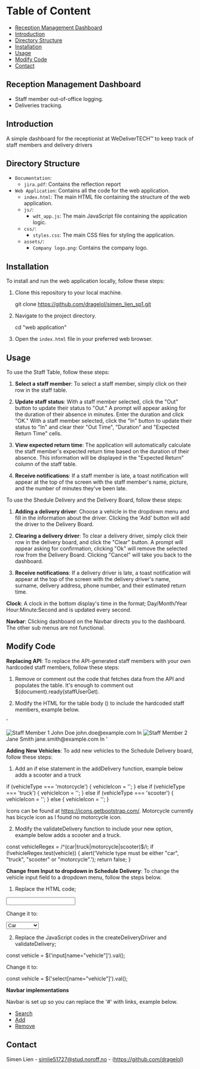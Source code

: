 # Table of Content

* [Reception Management Dashboard](#Reception-Management-Dashboard)
* [Introduction](#introduction)
* [Directory Structure](#Directory-Structure)
* [Installation](#Installation)
* [Usage](#Usage)
* [Modify Code](#Modify-Code)
* [Contact](#Contact)

## Reception Management Dashboard

- Staff member out-of-office logging.
- Deliveries tracking.

## Introduction

A simple dashboard for the receptionist at WeDeliverTECH™ to keep track of staff members and delivery drivers

## Directory Structure

- `Documentation`:
  - `jira.pdf`: Contains the reflection report
- `Web Application`: Contains all the code for the web application.
  - `index.html`: The main HTML file containing the structure of the web application.
  - `js/`:
    - `wdt_app.js`: The main JavaScript file containing the application logic.
  - `css/`:
    - `styles.css`: The main CSS files for styling the application.
  - `assets/`:
    - `Company logo.png`: Contains the company logo.

## Installation

To install and run the web application locally, follow these steps:

1. Clone this repository to your local machine.
    
    git clone https://github.com/dragelol/simen_lien_sp1.git
    

2. Navigate to the project directory.

    cd "web application"

3. Open the `index.html` file in your preferred web browser.


## Usage 

To use the Staff Table, follow these steps:

1. **Select a staff member**: To select a staff member, simply click on their row in the staff table.

2. **Update staff status**: With a staff member selected, click the "Out" button to update their status to "Out." A prompt will appear asking for the duration of their absence in minutes. Enter the duration and click "OK." With a staff member selected, click the "In" button to update their status to "In" and clear their "Out Time", "Duration" and "Expected Return Time" cells.

3. **View expected return time**: The application will automatically calculate the staff member's expected return time based on the duration of their absence. This information will be displayed in the "Expected Return" column of the staff table.

4. **Receive notifications**: If a staff member is late, a toast notification will appear at the top of the screen with the staff member's name, picture, and the number of minutes they've been late.

To use the Shedule Delivery and the Delivery Board, follow these steps:

1. **Adding a delivery driver**: Choose a vehicle in the dropdown menu and fill in the information about the driver. Clicking the 'Add' button will add the driver to the Delivery Board.

2. **Clearing a delivery driver**: To clear a delivery driver, simply click their row in the delivery board, and click the "Clear" button.  A prompt will appear asking for confirmation, clicking "Ok" will remove the selected row from the Delivery Board. Clicking "Cancel" will take you back to the dashboard.

3. **Receive notifications**: If a delivery driver is late, a toast notification will appear at the top of the screen with the delivery driver's name, surname, delivery address, phone number, and their estimated return time.

**Clock**: A clock in the bottom display's time in the format; Day/Month/Year Hour:Minute:Second and is updated every second.

**Navbar**: Clicking dashboard on the Navbar directs you to the dashboard. The other sub menus are not functional.

## Modify Code

**Replacing API**: To replace the API-generated staff members with your own hardcoded staff members, follow these steps:

1. Remove or comment out the code that fetches data from the API and populates the table. It's enough to comment out $(document).ready(staffUserGet).

2. Modify the HTML for the table body (<tbody id="staff-table">) to include the hardcoded staff members, example below.

'<tbody id="staff-table">
  <tr>
    <td class="custom-td"><img src="path/to/image1.jpg" alt="Staff Member 1"></td>
    <td class="custom-td">John</td>
    <td class="custom-td">Doe</td>
    <td class="custom-td">john.doe@example.com</td>
    <td class="custom-td status">In</td>
    <td class="custom-td out-time"></td>
    <td class="custom-td duration"></td>
    <td class="custom-td expected-return"></td>
  </tr>
  <tr>
    <td class="custom-td"><img src="path/to/image2.jpg" alt="Staff Member 2"></td>
    <td class="custom-td">Jane</td>
    <td class="custom-td">Smith</td>
    <td class="custom-td">jane.smith@example.com</td>
    <td class="custom-td status">In</td>
    <td class="custom-td out-time"></td>
    <td class="custom-td duration"></td>
    <td class="custom-td expected-return"></td>
  </tr>
</tbody>'

**Adding New Vehicles**: To add new vehicles to the Schedule Delivery board, follow these steps:

1. Add an if else statement in the addDelivery function, example below adds a scooter and a truck

  if (vehicleType === 'motorcycle') {
    vehicleIcon = '<i class="bi bi-bicycle"></i>';
  } else if (vehicleType === 'truck') {
    vehicleIcon = '<i class="bi bi-truck"></i>';
  } else if (vehicleType === 'scooter') {
    vehicleIcon = '<i class="bi bi-scooter"></i>';
  } else {
    vehicleIcon = '<i class="bi bi-car-front"></i>';
  }

Icons can be found at https://icons.getbootstrap.com/. Motorcycle currently has bicycle icon as I found no motorcycle icon.

2. Modify the validateDelivery function to include your new option, example below adds a scooter and a truck.

const vehicleRegex = /^(car|truck|motorcycle|scooter)$/i;
  if (!vehicleRegex.test(vehicle)) {
      alert('Vehicle type must be either "car", "truck", "scooter" or "motorcycle".');
      return false;
}

**Change from Input to dropdown in Schedule Delivery**: To change the vehicle input field to a dropdown menu, follow the steps below.

1. Replace the HTML code;
<td><input type="text" name="vehicle"></td>

Change it to:

<td><select name="vehicle">
      <option value="car">Car</option>
      <option value="motorcycle">Motorcycle</option>
      <option value="truck">Truck</option>
    </select>
</td>

2. Replace the JavaScript codes in the createDeliveryDriver and validateDelivery;

const vehicle = $('input[name="vehicle"]').val();

Change it to:

const vehicle = $('select[name="vehicle"]').val();

**Navbar implementations**

Navbar is set up so you can replace the '#' with links, example below.

<ul class="dropdown-menu">
    <li><a class="navbar-sub-menu-item" href="https://www.google.com/">Search</a></li>
    <li><a class="navbar-sub-menu-item" href="https://www.youtube.com/">Add</a></li>
    <li><a class="navbar-sub-menu-item" href="https://www.w3schools.com/">Remove</a></li>
</ul>

## Contact

Simen Lien - simlie51727@stud.noroff.no - (https://github.com/dragelol)
